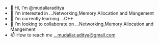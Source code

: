 - 👋 Hi, I’m @mudaliaraditya
- 👀 I’m interested in ...Networking,Memory Allocation and Mangement
- 🌱 I’m currently learning ...C++
- 💞️ I’m looking to collaborate on ...Networking,Memory Allocation and Mangement
- 📫 How to reach me ...mudaliar.aditya@gmail.com

<!---
mudaliaraditya/mudaliaraditya is a ✨ special ✨ repository because its `README.md` (this file) appears on your GitHub profile.
You can click the Preview link to take a look at your changes.
--->
